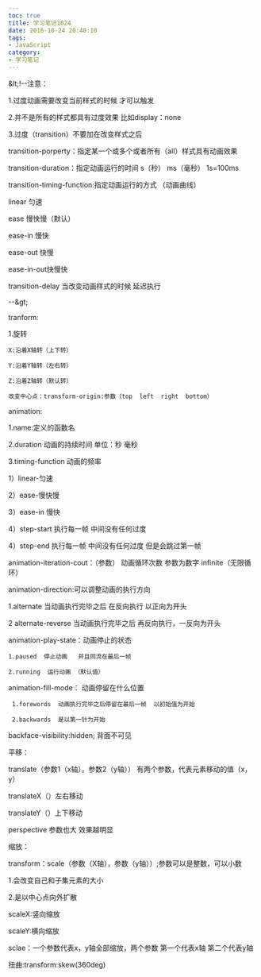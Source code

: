 ```yaml
---
toc: true
title: 学习笔记1024
date: 2016-10-24 20:40:10
tags:
- JavaScript
category: 
- 学习笔记
---
```

\&lt;!--注意：

   1.过度动画需要改变当前样式的时候 才可以触发

   2.并不是所有的样式都具有过度效果 比如display：none

   3.过度（transition）不要加在改变样式之后

   transition-porperty：指定某一个或多个或者所有（all）样式具有动画效果

   transition-duration：指定动画运行的时间 s（秒）  ms（毫秒） 1s=100ms

   transition-timing-function:指定动画运行的方式 （动画曲线）

   linear  匀速

   ease   慢快慢（默认）

   ease-in  慢快

   ease-out  快慢

   ease-in-out快慢快

   transition-delay 当改变动画样式的时候  延迟执行

  --\&gt;

tranform:

   1.旋转

    X:沿着X轴转（上下转）

    Y:沿着Y轴转（左右转）

    Z:沿着Z轴转（默认转）

    改变中心点：transform-origin:参数（top  left  right  bottom）

animation:

  1.name:定义的函数名

  2.duration 动画的持续时间  单位：秒 毫秒

  3.timing-function 动画的频率

  1）linear-匀速

  2）ease-慢快慢

  3）ease-in  慢快

  4）step-start 执行每一帧 中间没有任何过度

  4）step-end   执行每一帧 中间没有任何过度    但是会跳过第一帧

  animation-iteration-cout：（参数）  动画循环次数   参数为数字  infinite（无限循环）

  animation-direction:可以调整动画的执行方向

   1.alternate 当动画执行完毕之后  在反向执行  以正向为开头

   2 alternate-reverse 当动画执行完毕之后 再反向执行，一反向为开头

   animation-play-state：动画停止的状态

    1.paused  停止动画   并且同流在最后一帧

    2.running  运行动画 （默认值）

   animation-fill-mode： 动画停留在什么位置

     1.forewords  动画执行完毕之后停留在最后一帧  以初始值为开始

     2.backwards  是以第一针为开始

backface-visibility:hidden; 背面不可见

平移：

   translate（参数1（x轴），参数2（y轴））  有两个参数，代表元素移动的值（x，y）

   translateX（）左右移动

   translateY（）上下移动

   perspective  参数也大  效果越明显

缩放：

   transform：scale（参数（X轴），参数（y轴））;参数可以是整数，可以小数

   1.会改变自己和子集元素的大小

   2.是以中心点向外扩散

   scaleX:竖向缩放

   scaleY:横向缩放

   sclae：一个参数代表x，y轴全部缩放，两个参数 第一个代表x轴   第二个代表y轴

扭曲:transform:skew(360deg)
